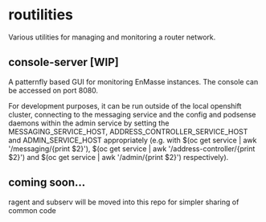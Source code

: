 # routilities

Various utilities for managing and monitoring a router network.

## console-server [WIP]

A patternfly based GUI for monitoring EnMasse instances. The console
can be accessed on port 8080.

For development purposes, it can be run outside of the local openshift
cluster, connecting to the messaging service and the config and
podsense daemons within the admin service by setting the
MESSAGING_SERVICE_HOST, ADDRESS_CONTROLLER_SERVICE_HOST and
ADMIN_SERVICE_HOST appropriately (e.g. with $(oc get service | awk
'/messaging/{print $2}'), $(oc get service | awk
'/address-controller/{print $2}') and $(oc get service | awk
'/admin/{print $2}') respectively).

## coming soon...

ragent and subserv will be moved into this repo for simpler sharing of
common code
